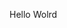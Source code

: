 Hello Wolrd












































































































































































































































































































































































































































































































































































































































































































































































































































































































































































































































































































































































































































































































































































































































































































































































































































































































































































































































































































































































































































































































































































































































































































































































































































































































































































































































































































































































































































































































































































































































































































































































































































































































































































































































































































































































































































































































































































































